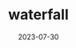 ---
title: "waterfall"
type: fluvial-landform
date: 2023-07-30
hashtag: waterfall
related:
  - river
tags:
  - fluvial landform
  - water
  - geography
---